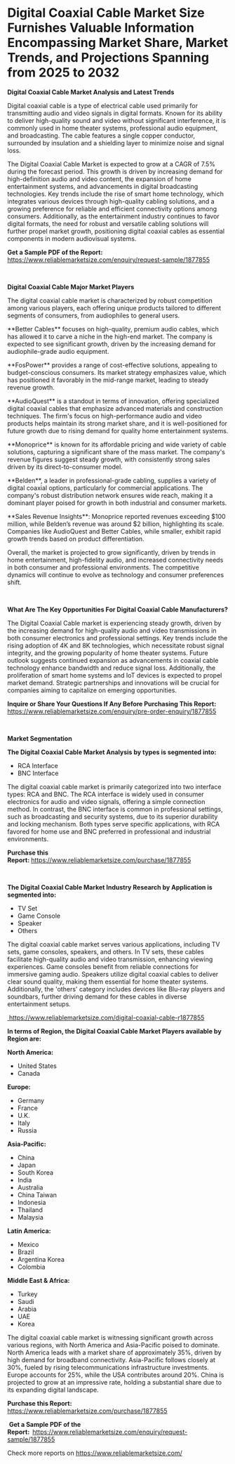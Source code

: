 <p><h1>Digital Coaxial Cable Market Size Furnishes Valuable Information Encompassing Market Share, Market Trends, and Projections Spanning from 2025 to 2032</h1></p><p><strong>Digital Coaxial Cable Market Analysis and Latest Trends</strong></p>
<p><p>Digital coaxial cable is a type of electrical cable used primarily for transmitting audio and video signals in digital formats. Known for its ability to deliver high-quality sound and video without significant interference, it is commonly used in home theater systems, professional audio equipment, and broadcasting. The cable features a single copper conductor, surrounded by insulation and a shielding layer to minimize noise and signal loss.</p><p>The Digital Coaxial Cable Market is expected to grow at a CAGR of 7.5% during the forecast period. This growth is driven by increasing demand for high-definition audio and video content, the expansion of home entertainment systems, and advancements in digital broadcasting technologies. Key trends include the rise of smart home technology, which integrates various devices through high-quality cabling solutions, and a growing preference for reliable and efficient connectivity options among consumers. Additionally, as the entertainment industry continues to favor digital formats, the need for robust and versatile cabling solutions will further propel market growth, positioning digital coaxial cables as essential components in modern audiovisual systems.</p></p>
<p><strong>Get a Sample PDF of the Report:&nbsp;</strong> <a href="https://www.reliablemarketsize.com/enquiry/request-sample/1877855?utm_campaign=2344&utm_medium=2&utm_source=Github&utm_content=ia&utm_term=11022025&utm_id=digital-coaxial-cable">https://www.reliablemarketsize.com/enquiry/request-sample/1877855</a></p>
<p>&nbsp;</p>
<p><strong>Digital Coaxial Cable Major Market Players</strong></p>
<p><p>The digital coaxial cable market is characterized by robust competition among various players, each offering unique products tailored to different segments of consumers, from audiophiles to general users.</p><p>**Better Cables** focuses on high-quality, premium audio cables, which has allowed it to carve a niche in the high-end market. The company is expected to see significant growth, driven by the increasing demand for audiophile-grade audio equipment.</p><p>**FosPower** provides a range of cost-effective solutions, appealing to budget-conscious consumers. Its market strategy emphasizes value, which has positioned it favorably in the mid-range market, leading to steady revenue growth.</p><p>**AudioQuest** is a standout in terms of innovation, offering specialized digital coaxial cables that emphasize advanced materials and construction techniques. The firm's focus on high-performance audio and video products helps maintain its strong market share, and it is well-positioned for future growth due to rising demand for quality home entertainment systems.</p><p>**Monoprice** is known for its affordable pricing and wide variety of cable solutions, capturing a significant share of the mass market. The company's revenue figures suggest steady growth, with consistently strong sales driven by its direct-to-consumer model.</p><p>**Belden**, a leader in professional-grade cabling, supplies a variety of digital coaxial options, particularly for commercial applications. The company's robust distribution network ensures wide reach, making it a dominant player poised for growth in both industrial and consumer markets.</p><p>**Sales Revenue Insights**: Monoprice reported revenues exceeding $100 million, while Belden’s revenue was around $2 billion, highlighting its scale. Companies like AudioQuest and Better Cables, while smaller, exhibit rapid growth trends based on product differentiation.</p><p>Overall, the market is projected to grow significantly, driven by trends in home entertainment, high-fidelity audio, and increased connectivity needs in both consumer and professional environments. The competitive dynamics will continue to evolve as technology and consumer preferences shift.</p></p>
<p>&nbsp;</p>
<p><strong>What Are The Key Opportunities For Digital Coaxial Cable Manufacturers?</strong></p>
<p><p>The Digital Coaxial Cable market is experiencing steady growth, driven by the increasing demand for high-quality audio and video transmissions in both consumer electronics and professional settings. Key trends include the rising adoption of 4K and 8K technologies, which necessitate robust signal integrity, and the growing popularity of home theater systems. Future outlook suggests continued expansion as advancements in coaxial cable technology enhance bandwidth and reduce signal loss. Additionally, the proliferation of smart home systems and IoT devices is expected to propel market demand. Strategic partnerships and innovations will be crucial for companies aiming to capitalize on emerging opportunities.</p></p>
<p><strong>Inquire or Share Your Questions If Any Before Purchasing This Report:</strong> <a href="https://www.reliablemarketsize.com/enquiry/pre-order-enquiry/1877855?utm_campaign=2344&utm_medium=2&utm_source=Github&utm_content=ia&utm_term=11022025&utm_id=digital-coaxial-cable">https://www.reliablemarketsize.com/enquiry/pre-order-enquiry/1877855</a></p>
<p>&nbsp;</p>
<p><strong>Market Segmentation</strong></p>
<p><strong>The Digital Coaxial Cable Market Analysis by types is segmented into:</strong></p>
<p><ul><li>RCA Interface</li><li>BNC Interface</li></ul></p>
<p><p>The digital coaxial cable market is primarily categorized into two interface types: RCA and BNC. The RCA interface is widely used in consumer electronics for audio and video signals, offering a simple connection method. In contrast, the BNC interface is common in professional settings, such as broadcasting and security systems, due to its superior durability and locking mechanism. Both types serve specific applications, with RCA favored for home use and BNC preferred in professional and industrial environments.</p></p>
<p><strong>Purchase this Report:&nbsp;</strong><a href="https://www.reliablemarketsize.com/purchase/1877855?utm_campaign=2344&utm_medium=2&utm_source=Github&utm_content=ia&utm_term=11022025&utm_id=digital-coaxial-cable">https://www.reliablemarketsize.com/purchase/1877855</a></p>
<p>&nbsp;</p>
<p><strong>The Digital Coaxial Cable Market Industry Research by Application is segmented into:</strong></p>
<p><ul><li>TV Set</li><li>Game Console</li><li>Speaker</li><li>Others</li></ul></p>
<p><p>The digital coaxial cable market serves various applications, including TV sets, game consoles, speakers, and others. In TV sets, these cables facilitate high-quality audio and video transmission, enhancing viewing experiences. Game consoles benefit from reliable connections for immersive gaming audio. Speakers utilize digital coaxial cables to deliver clear sound quality, making them essential for home theater systems. Additionally, the 'others' category includes devices like Blu-ray players and soundbars, further driving demand for these cables in diverse entertainment setups.</p></p>
<p><a href="https://www.reliablemarketsize.com/digital-coaxial-cable-r1877855?utm_campaign=2344&utm_medium=2&utm_source=Github&utm_content=ia&utm_term=11022025&utm_id=digital-coaxial-cable">&nbsp;https://www.reliablemarketsize.com/digital-coaxial-cable-r1877855</a></p>
<p><strong>In terms of Region, the Digital Coaxial Cable Market Players available by Region are:</strong></p>
<p>
    <p> <strong> North America: </strong>
        <ul>
            <li>United States</li>
            <li>Canada</li>
        </ul>
        </p> 
    <p> <strong> Europe: </strong>
        <ul>
            <li>Germany</li>
            <li>France</li>
            <li>U.K.</li>
            <li>Italy</li>
            <li>Russia</li>
        </ul>
        </p> 
    <p> <strong> Asia-Pacific: </strong>
        <ul>
            <li>China</li>
            <li>Japan</li>
            <li>South Korea</li>
            <li>India</li>
            <li>Australia</li>
            <li>China Taiwan</li>
            <li>Indonesia</li>
            <li>Thailand</li>
            <li>Malaysia</li>
        </ul>
        </p> 
    <p> <strong> Latin America: </strong>
        <ul>
            <li>Mexico</li>
            <li>Brazil</li>
            <li>Argentina Korea</li>
            <li>Colombia</li>
        </ul>
        </p> 
    <p> <strong> Middle East & Africa: </strong>
        <ul>
            <li>Turkey</li>
            <li>Saudi</li>
            <li>Arabia</li>
            <li>UAE</li>
            <li>Korea</li>
        </ul>
    </p>
    </p>
<p><p>The digital coaxial cable market is witnessing significant growth across various regions, with North America and Asia-Pacific poised to dominate. North America leads with a market share of approximately 35%, driven by high demand for broadband connectivity. Asia-Pacific follows closely at 30%, fueled by rising telecommunications infrastructure investments. Europe accounts for 25%, while the USA contributes around 20%. China is projected to grow at an impressive rate, holding a substantial share due to its expanding digital landscape.</p></p>
<p><strong>Purchase this Report: </strong><a href="https://www.reliablemarketsize.com/purchase/1877855?utm_campaign=2344&utm_medium=2&utm_source=Github&utm_content=ia&utm_term=11022025&utm_id=digital-coaxial-cable">https://www.reliablemarketsize.com/purchase/1877855</a></p>
<p>&nbsp;<strong>Get a Sample PDF of the Report:&nbsp;&nbsp;</strong><a href="https://www.reliablemarketsize.com/enquiry/request-sample/1877855?utm_campaign=2344&utm_medium=2&utm_source=Github&utm_content=ia&utm_term=11022025&utm_id=digital-coaxial-cable">https://www.reliablemarketsize.com/enquiry/request-sample/1877855</a></p>
<p><strong></strong></p>
<p>Check more reports on <a href="https://www.reliablemarketsize.com/?utm_campaign=2344&utm_medium=2&utm_source=Github&utm_content=ia&utm_term=11022025&utm_id=digital-coaxial-cable">https://www.reliablemarketsize.com/</a></p>